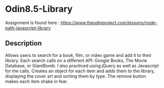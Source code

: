 # Odin8.5-Library

Assignment is found here : 
https://www.theodinproject.com/lessons/node-path-javascript-library


## Description
Allows users to search for a book, film, or video game and add it to their library.  Each search calls on a different API: Google Books, The Movie Database, or GiantBomb.
I also practiced using jQuery as well as Javascript for the calls.
Creates an object for each item and adds them to the library, displaying the cover art and sorting them by type.
The remove button makes each item shake in fear. 

